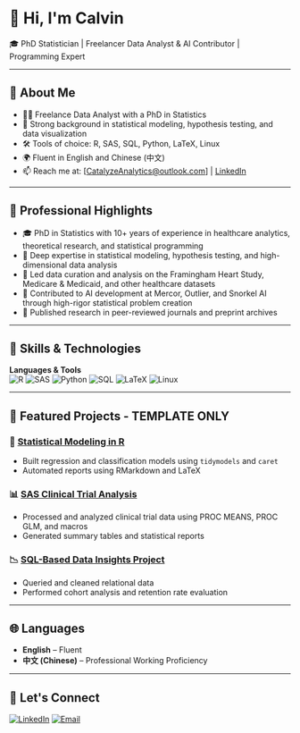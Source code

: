 # 👋 Hi, I'm Calvin

🎓 PhD Statistician | Freelancer Data Analyst & AI Contributor | Programming Expert

---

## 📌 About Me

- 👨‍🎓 Freelance Data Analyst with a PhD in Statistics
- 🧪 Strong background in statistical modeling, hypothesis testing, and data visualization
- 🛠️ Tools of choice: R, SAS, SQL, Python, LaTeX, Linux
- 🌍 Fluent in English and Chinese (中文)
- 📫 Reach me at: [CatalyzeAnalytics@outlook.com] | [LinkedIn](https://www.linkedin.com/in/calvin-guan-9950a149/)

---

## 💼 Professional Highlights

- 🎓 PhD in Statistics with 10+ years of experience in healthcare analytics, theoretical research, and statistical programming
- 🧪 Deep expertise in statistical modeling, hypothesis testing, and high-dimensional data analysis
- 🏥 Led data curation and analysis on the Framingham Heart Study, Medicare & Medicaid, and other healthcare datasets
- 🤖 Contributed to AI development at Mercor, Outlier, and Snorkel AI through high-rigor statistical problem creation
- 🧬 Published research in peer-reviewed journals and preprint archives

---

## 🧰 Skills & Technologies

**Languages & Tools**  
![R](https://img.shields.io/badge/R-276DC3?style=flat&logo=r&logoColor=white)
![SAS](https://img.shields.io/badge/SAS-005DAC?style=flat&logo=sas&logoColor=white)
![Python](https://img.shields.io/badge/Python-3776AB?style=flat&logo=python&logoColor=white)
![SQL](https://img.shields.io/badge/SQL-4479A1?style=flat&logo=mysql&logoColor=white)
![LaTeX](https://img.shields.io/badge/LaTeX-008080?style=flat&logo=latex&logoColor=white)
![Linux](https://img.shields.io/badge/Linux-FCC624?style=flat&logo=linux&logoColor=black)

---

## 📁 Featured Projects - TEMPLATE ONLY

### 📂 [Statistical Modeling in R](https://github.com/your-username/statistical-modeling-r)

- Built regression and classification models using `tidymodels` and `caret`
- Automated reports using RMarkdown and LaTeX

### 📊 [SAS Clinical Trial Analysis](https://github.com/your-username/sas-clinical-trial)

- Processed and analyzed clinical trial data using PROC MEANS, PROC GLM, and macros
- Generated summary tables and statistical reports

### 📉 [SQL-Based Data Insights Project](https://github.com/your-username/sql-analysis)

- Queried and cleaned relational data
- Performed cohort analysis and retention rate evaluation

---

## 🌐 Languages

- **English** – Fluent  
- **中文 (Chinese)** – Professional Working Proficiency  

---

## 🤝 Let's Connect

[![LinkedIn](https://img.shields.io/badge/LinkedIn-0077B5?style=flat&logo=linkedin&logoColor=white)](https://www.linkedin.com/in/calvin-guan-9950a149/)
[![Email](https://img.shields.io/badge/Email-D14836?style=flat&logo=gmail&logoColor=white)](mailto:CatalyzeAnalytics@outlook.com)
